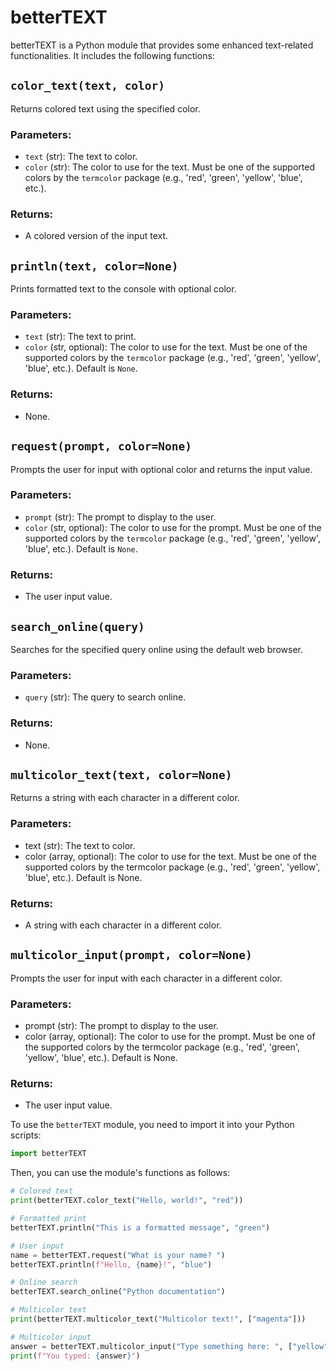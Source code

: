 
# betterTEXT

betterTEXT is a Python module that provides some enhanced text-related functionalities. It includes the following functions:

## `color_text(text, color)`

Returns colored text using the specified color.

### Parameters:

- `text` (str): The text to color.
- `color` (str): The color to use for the text. Must be one of the supported colors by the `termcolor` package (e.g., 'red', 'green', 'yellow', 'blue', etc.).

### Returns:

- A colored version of the input text.

## `println(text, color=None)`

Prints formatted text to the console with optional color.

### Parameters:

- `text` (str): The text to print.
- `color` (str, optional): The color to use for the text. Must be one of the supported colors by the `termcolor` package (e.g., 'red', 'green', 'yellow', 'blue', etc.). Default is `None`.

### Returns:

- None.

## `request(prompt, color=None)`

Prompts the user for input with optional color and returns the input value.

### Parameters:

- `prompt` (str): The prompt to display to the user.
- `color` (str, optional): The color to use for the prompt. Must be one of the supported colors by the `termcolor` package (e.g., 'red', 'green', 'yellow', 'blue', etc.). Default is `None`.

### Returns:

- The user input value.

## `search_online(query)`

Searches for the specified query online using the default web browser.

### Parameters:

- `query` (str): The query to search online.

### Returns:

- None.

## `multicolor_text(text, color=None)`

Returns a string with each character in a different color.

### Parameters:

- text (str): The text to color.
- color (array, optional): The color to use for the text. Must be one of the supported colors by the termcolor package (e.g., 'red', 'green', 'yellow', 'blue', etc.). Default is None.
### Returns:
- A string with each character in a different color.

## `multicolor_input(prompt, color=None)`

Prompts the user for input with each character in a different color.

### Parameters:
- prompt (str): The prompt to display to the user.
- color (array, optional): The color to use for the prompt. Must be one of the supported colors by the termcolor package (e.g., 'red', 'green', 'yellow', 'blue', etc.). Default is None.

### Returns:
- The user input value.


To use the `betterTEXT` module, you need to import it into your Python scripts:

```python
import betterTEXT
```

Then, you can use the module's functions as follows:

```python
# Colored text
print(betterTEXT.color_text("Hello, world!", "red"))

# Formatted print
betterTEXT.println("This is a formatted message", "green")

# User input
name = betterTEXT.request("What is your name? ")
betterTEXT.println(f"Hello, {name}!", "blue")

# Online search
betterTEXT.search_online("Python documentation")

# Multicolor text
print(betterTEXT.multicolor_text("Multicolor text!", ["magenta"]))

# Multicolor input
answer = betterTEXT.multicolor_input("Type something here: ", ["yellow"])
print(f"You typed: {answer}")
```